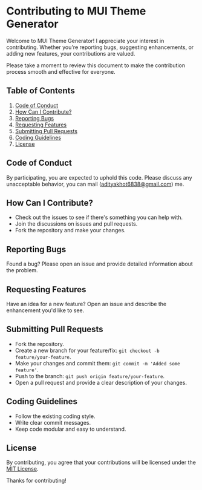 # Contributing to MUI Theme Generator

Welcome to MUI Theme Generator! I appreciate your interest in contributing. Whether you're reporting bugs, suggesting enhancements, or adding new features, your contributions are valued.

Please take a moment to review this document to make the contribution process smooth and effective for everyone.

## Table of Contents

1. [Code of Conduct](#code-of-conduct)
2. [How Can I Contribute?](#how-can-i-contribute)
3. [Reporting Bugs](#reporting-bugs)
4. [Requesting Features](#requesting-features)
5. [Submitting Pull Requests](#submitting-pull-requests)
6. [Coding Guidelines](#coding-guidelines)
7. [License](#license)

## Code of Conduct

By participating, you are expected to uphold this code. Please discuss any unacceptable behavior, you can mail (adityakhot6838@gmail.com) me.

## How Can I Contribute?

- Check out the issues to see if there's something you can help with.
- Join the discussions on issues and pull requests.
- Fork the repository and make your changes.

## Reporting Bugs

Found a bug? Please open an issue and provide detailed information about the problem.

## Requesting Features

Have an idea for a new feature? Open an issue and describe the enhancement you'd like to see.

## Submitting Pull Requests

- Fork the repository.
- Create a new branch for your feature/fix: `git checkout -b feature/your-feature`.
- Make your changes and commit them: `git commit -m 'Added some feature'`.
- Push to the branch: `git push origin feature/your-feature`.
- Open a pull request and provide a clear description of your changes.

## Coding Guidelines

- Follow the existing coding style.
- Write clear commit messages.
- Keep code modular and easy to understand.

## License

By contributing, you agree that your contributions will be licensed under the [MIT License](LICENSE).

Thanks for contributing!
